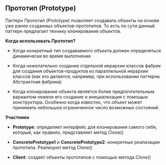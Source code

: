 ## Прототип (Prototype)

Паттерн Прототип (Prototype) позволяет создавать объекты на основе уже ранее созданных объектов-прототипов. То есть по сути данный паттерн предлагает технику клонирования объектов.

**Когда использовать Прототип?**

* Когда конкретный тип создаваемого объекта должен определяться динамически во время выполнения

* Когда нежелательно создание отдельной иерархии классов фабрик для создания объектов-продуктов из параллельной иерархии классов (как это делается, например, при использовании паттерна Абстрактная фабрика)

* Когда клонирование объекта является более предпочтительным вариантом нежели его создание и инициализация с помощью конструктора. Особенно когда известно, что объект может принимать небольшое ограниченное число возможных состояний.

**Участники**
* **Prototype**: определяет интерфейс для клонирования самого себя, который, как правило, представляет метод Clone()

* **ConcretePrototype1** и **ConcretePrototype2**: конкретные реализации прототипа. Реализуют метод Clone()

* **Client**: создает объекты прототипов с помощью метода Clone()